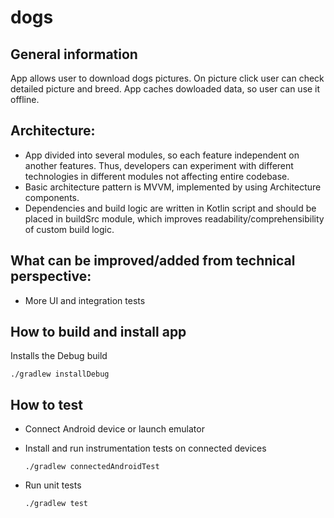 # dogs

## General information
App allows user to download dogs pictures. On picture click user can check detailed picture and breed. App caches dowloaded data, so user can use it offline.

## Architecture:
- App divided into several modules, so each feature independent on another features. Thus, developers can experiment with different technologies in different modules not affecting entire codebase.
- Basic architecture pattern is MVVM, implemented by using Architecture components.
- Dependencies and build logic are written in Kotlin script and should be placed in buildSrc module, which improves readability/comprehensibility of custom build logic.

## What can be improved/added from technical perspective:
- More UI and integration tests

## How to build and install app
Installs the Debug build

    ./gradlew installDebug

## How to test
- Connect Android device or launch emulator

- Install and run instrumentation tests on connected devices

      ./gradlew connectedAndroidTest

- Run unit tests

      ./gradlew test
